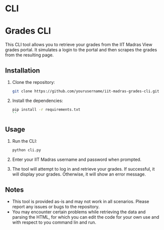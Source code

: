 # CLI
# Grades CLI
This CLI tool allows you to retrieve your grades from the IIT Madras View grades portal. It simulates a login to the portal and then scrapes the grades from the resulting page.
## Installation
1. Clone the repository:
   ```bash
   git clone https://github.com/yourusername/iit-madras-grades-cli.git
   ```
2. Install the dependencies:
   ```bash
   pip install -r requirements.txt
   ``
## Usage
1. Run the CLI:

   ```bash
   python cli.py
   ```

2. Enter your IIT Madras username and password when prompted.

3. The tool will attempt to log in and retrieve your grades. If successful, it will display your grades. Otherwise, it will show an error message.

## Notes
- This tool is provided as-is and may not work in all scenarios. Please report any issues or bugs to the repository.
- You may encounter certain problems while retrieving the data and parsing the HTML, for which you can edit the code for your own use and with respect to you command lin and run.
